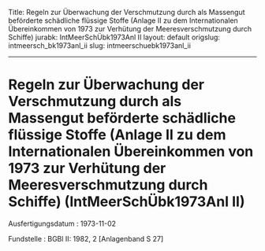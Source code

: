 Title: Regeln zur Überwachung der Verschmutzung durch als Massengut beförderte schädliche
  flüssige Stoffe (Anlage II zu dem Internationalen Übereinkommen von 1973 zur Verhütung
  der Meeresverschmutzung durch Schiffe)
jurabk: IntMeerSchÜbk1973Anl II
layout: default
origslug: intmeersch_bk1973anl_ii
slug: intmeerschuebk1973anl_ii

---

# Regeln zur Überwachung der Verschmutzung durch als Massengut beförderte schädliche flüssige Stoffe (Anlage II zu dem Internationalen Übereinkommen von 1973 zur Verhütung der Meeresverschmutzung durch Schiffe) (IntMeerSchÜbk1973Anl II)

Ausfertigungsdatum
:   1973-11-02

Fundstelle
:   BGBl II: 1982, 2 [Anlagenband S 27]

